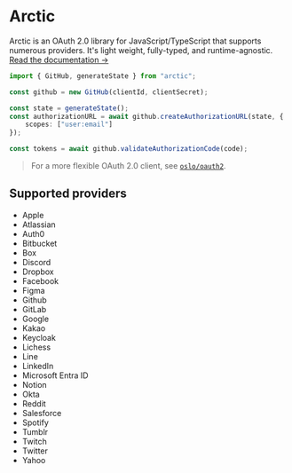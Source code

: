 # Arctic

Arctic is an OAuth 2.0 library for JavaScript/TypeScript that supports numerous providers. It's light weight, fully-typed, and runtime-agnostic. [Read the documentation →](https://arctic.js.org)

```ts
import { GitHub, generateState } from "arctic";

const github = new GitHub(clientId, clientSecret);

const state = generateState();
const authorizationURL = await github.createAuthorizationURL(state, {
	scopes: ["user:email"]
});

const tokens = await github.validateAuthorizationCode(code);
```

> For a more flexible OAuth 2.0 client, see [`oslo/oauth2`](http://github.com/pilcrowonpaper/oslo).

## Supported providers

- Apple
- Atlassian
- Auth0
- Bitbucket
- Box
- Discord
- Dropbox
- Facebook
- Figma
- Github
- GitLab
- Google
- Kakao
- Keycloak
- Lichess
- Line
- LinkedIn
- Microsoft Entra ID
- Notion
- Okta
- Reddit
- Salesforce
- Spotify
- Tumblr
- Twitch
- Twitter
- Yahoo
